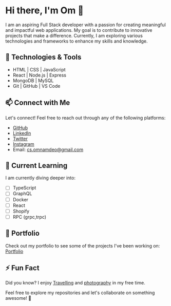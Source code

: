 # Hi there, I'm Om 👋

I am an aspiring Full Stack developer with a passion for creating meaningful and impactful web applications. My goal is to contribute to innovative projects that make a difference. Currently, I am exploring various technologies and frameworks to enhance my skills and knowledge.

## 🚀 Technologies & Tools

- HTML | CSS | JavaScript
- React | Node.js | Express
- MongoDB | MySQL
- Git | GitHub | VS Code

## 📫 Connect with Me

Let's connect! Feel free to reach out through any of the following platforms:

- [GitHub](https://github.com/Omnamdeo912)
- [LinkedIn](https://www.linkedin.com/in/your-linkedin/)
- [Twitter](https://x.com/N_devOPs?s=20)
- [Instagram](https://www.instagram.com/op_namdeo/)
- Email: cs.omnamdeo@gmail.com

## 🌱 Current Learning

I am currently diving deeper into:

- [ ] TypeScript
- [ ] GraphQL
- [ ] Docker
- [ ] React
- [ ] Shopify
- [ ] RPC (grpc,trpc)

## 🔗 Portfolio

Check out my portfolio to see some of the projects I've been working on: [Portfolio](https://your-portfolio-url)

## ⚡ Fun Fact

Did you know? I enjoy [Travelling](#) and [photography](#) in my free time.

Feel free to explore my repositories and let's collaborate on something awesome! 🤝
